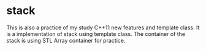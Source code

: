 # stack
This is also a practice of my study C++11 new features and template class.
It is a implementation of stack using template class.
The container of the stack is using STL Array container for practice.

